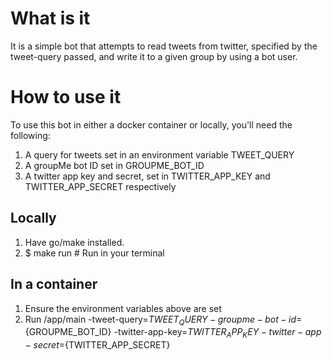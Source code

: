 # What is it

It is a simple bot that attempts to read tweets from twitter, specified by the tweet-query passed, and write it to a given group by using a bot user.


# How to use it
To use this bot in either a docker container or locally,  you'll need the following:

1) A query for tweets set in an environment variable TWEET_QUERY
2) A groupMe bot ID set in GROUPME_BOT_ID
3) A twitter app key and secret, set in TWITTER_APP_KEY and TWITTER_APP_SECRET respectively

## Locally
1. Have go/make installed.
2. $ make run # Run in your terminal

## In a container
1. Ensure the environment variables above are set
2. Run /app/main -tweet-query=${TWEET_QUERY} -groupme-bot-id=${GROUPME_BOT_ID} -twitter-app-key=${TWITTER_APP_KEY} -twitter-app-secret=${TWITTER_APP_SECRET}
